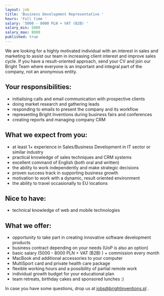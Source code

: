 ```yaml
---
layout: job
title: 'Business Development Representative '
hours: 'Full time '
salary: '5000 - 8000 PLN + VAT (B2B) '
salary_min: 5000
salary_max: 8000
published: true
---
```

We are looking for a highly motivated individual with an interest in sales and marketing to assist our team in increasing client interest and improve sales cycle. If you have a result-oriented approach, send your CV and join our Bright Team where everyone is an important and integral part of the company, not an anonymous entity. 



## Your responsibilities: 

*  initialising calls and email communication with prospective clients 
* doing market research and gathering leads 
* responding to emails to present the company and its workflow
* representing Bright Inventions during business fairs and conferences 
* creating reports and managing company CRM 



## What we expect from you: 

* at least 1+ experience in Sales/Business Development in IT sector or similar industry 
* practical knowledge of sales techniques and CRM systems 
* excellent command of English (both oral and written) 
* the ability to work independently and make strategic decisions 
* proven success track in supporting business growth 
* motivation to work with a dynamic, result oriented environment 
* the ability to travel occasionally to EU locations



## Nice to have: 

* technical knowledge of web and mobile technologies



## What we offer: 

* opportunity to take part in creating innovative software development products 
* business contract depending on your needs (UoP is also an option) 
* basic salary (5000 - 8000 PLN + VAT (B2B) ) + commission every month 
* MacBook and additional accessories to your computer 
* MultiSport card and private health care package 
* flexible working hours and a possibility of partial remote work 
* individual growth budget for your educational plan
* team retreats, birthday cakes and sponsored lunches :)  

In case you have some questions, drop us at jobs@brightinventions.pl .

